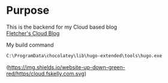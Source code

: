 # Purpose

This is the backend for my Cloud based blog  
[Fletcher's Cloud Blog](https://cloud.fskelly.com)

My build command

```bash
C:\ProgramData\chocolatey\lib\hugo-extended\tools\hugo.exe
```
(https://img.shields.io/website-up-down-green-red/https/cloud.fskelly.com.svg)
